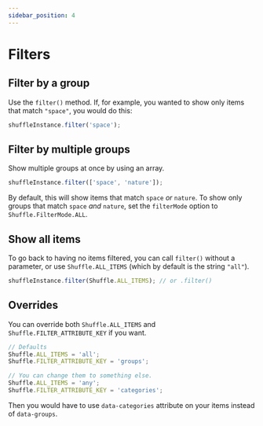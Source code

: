```yaml
---
sidebar_position: 4
---
```


# Filters

## Filter by a group

Use the `filter()` method. If, for example, you wanted to show only items that match `"space"`, you would do this:

```js
shuffleInstance.filter('space');
```

## Filter by multiple groups

Show multiple groups at once by using an array.

```js
shuffleInstance.filter(['space', 'nature']);
```

By default, this will show items that match `space` _or_ `nature`. To show only groups that match `space` _and_ `nature`, set the `filterMode` option to `Shuffle.FilterMode.ALL`.

## Show all items

To go back to having no items filtered, you can call `filter()` without a parameter, or use `Shuffle.ALL_ITEMS` (which by default is the string `"all"`).

```js
shuffleInstance.filter(Shuffle.ALL_ITEMS); // or .filter()
```

## Overrides

You can override both `Shuffle.ALL_ITEMS` and `Shuffle.FILTER_ATTRIBUTE_KEY` if you want.

```js
// Defaults
Shuffle.ALL_ITEMS = 'all';
Shuffle.FILTER_ATTRIBUTE_KEY = 'groups';

// You can change them to something else.
Shuffle.ALL_ITEMS = 'any';
Shuffle.FILTER_ATTRIBUTE_KEY = 'categories';
```

Then you would have to use `data-categories` attribute on your items instead of `data-groups`.
